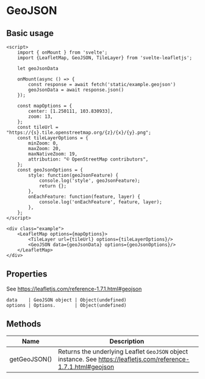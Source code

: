 # GeoJSON

## Basic usage
```example height:400
<script>
    import { onMount } from 'svelte';
    import {LeafletMap, GeoJSON, TileLayer} from 'svelte-leafletjs';

    let geoJsonData

    onMount(async () => {
        const response = await fetch('static/example.geojson')
        geoJsonData = await response.json()
    });

    const mapOptions = {
        center: [1.250111, 103.830933],
        zoom: 13,
    };
    const tileUrl = "https://{s}.tile.openstreetmap.org/{z}/{x}/{y}.png";
    const tileLayerOptions = {
        minZoom: 0,
        maxZoom: 20,
        maxNativeZoom: 19,
        attribution: "© OpenStreetMap contributors",
    };
    const geoJsonOptions = {
        style: function(geoJsonFeature) {
            console.log('style', geoJsonFeature);
            return {};
        },
        onEachFeature: function(feature, layer) {
            console.log('onEachFeature', feature, layer);
        },
    };
</script>

<div class="example">
    <LeafletMap options={mapOptions}>
        <TileLayer url={tileUrl} options={tileLayerOptions}/>
        <GeoJSON data={geoJsonData} options={geoJsonOptions}/>
    </LeafletMap>
</div>
```

## Properties

See https://leafletjs.com/reference-1.7.1.html#geojson

```properties
data    | GeoJSON object | Object(undefined)
options | Options.       | Object(undefined)
```

## Methods

| Name          | Description |
|---------------|-------------|
| getGeoJSON() | Returns the underlying Leaflet `GeoJSON` object instance. See https://leafletjs.com/reference-1.7.1.html#geojson |
